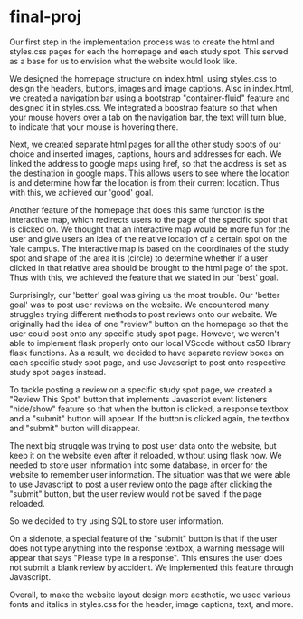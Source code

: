 # final-proj

Our first step in the implementation process was to create the html and styles.css pages for each the homepage and each study spot. This served as a base for us to envision what the website would look like. 

We designed the homepage structure on index.html, using styles.css to design the headers, buttons, images and image captions. Also in index.html, we created a navigation bar using a bootstrap "container-fluid" feature and designed it in styles.css. We integrated a boostrap feature so that when your mouse hovers over a tab on the navigation bar, the text will turn blue, to indicate that your mouse is hovering there. 

Next, we created separate html pages for all the other study spots of our choice and inserted images, captions, hours and addresses for each. We linked the address to google maps using href, so that the address is set as the destination in google maps. This allows users to see where the location is and determine how far the location is from their current location. Thus with this, we achieved our 'good' goal.

Another feature of the homepage that does this same function is the interactive map, which redirects users to the page of the specific spot that is clicked on. We thought that an interactive map would be more fun for the user and give users an idea of the relative location of a certain spot on the Yale campus. The interactive map is based on the coordinates of the study spot and shape of the area it is (circle) to determine whether if a user clicked in that relative area should be brought to the html page of the spot. Thus with this, we achieved the feature that we stated in our 'best' goal.

Surprisingly, our 'better' goal was giving us the most trouble. Our 'better goal' was to post user reviews on the website. We encountered many struggles trying different methods to post reviews onto our website. We originally had the idea of one "review" button on the homepage so that the user could post onto any specific study spot page. However, we weren't able to implement flask properly onto our local VScode without cs50 library flask functions. As a result, we decided to have separate review boxes on each specific study spot page, and use Javascript to post onto respective study spot pages instead.

To tackle posting a review on a specific study spot page, we created a "Review This Spot" button that implements Javascript event listeners "hide/show" feature so that when the button is clicked, a response textbox and a "submit" button will appear. If the button is clicked again, the textbox and "submit" button will disappear. 

The next big struggle was trying to post user data onto the website, but keep it on the website even after it reloaded, without using flask now. We needed to store user information into some database, in order for the website to remember user information. The situation was that we were able to use Javascript to post a user review onto the page after clicking the "submit" button, but the user review would not be saved if the page reloaded. 

So we decided to try using SQL to store user information.

On a sidenote, a special feature of the "submit" button is that if the user does not type anything into the response textbox, a warning message will appear that says "Please type in a response". This ensures the user does not submit a blank review by accident. We implemented this feature through Javascript.

Overall, to make the website layout design more aesthetic, we used various fonts and italics in styles.css for the header, image captions, text, and more. 


